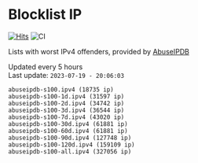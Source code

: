 # Blocklist IP

[![Hits](https://hits.seeyoufarm.com/api/count/incr/badge.svg?url=https%3A%2F%2Fgithub.com%2Fborestad%2Fblocklist-ip%2F&count_bg=%2379C83D&title_bg=%23555555&icon=&icon_color=%23E7E7E7&title=hits&edge_flat=false)](https://hits.seeyoufarm.com)  ![CI](https://img.shields.io/github/workflow/status/borestad/blocklist-ip/CI?style=flat-square)

Lists with worst IPv4 offenders, provided by [AbuseIPDB](https://www.abuseipdb.com/)

<!-- FOOTER-PLACEHOLDER -->
Updated every 5 hours<br>
Last update: `2023-07-19 - 20:06:03`
```
abuseipdb-s100.ipv4 (18735 ip)
abuseipdb-s100-1d.ipv4 (31597 ip)
abuseipdb-s100-2d.ipv4 (34742 ip)
abuseipdb-s100-3d.ipv4 (36544 ip)
abuseipdb-s100-7d.ipv4 (43020 ip)
abuseipdb-s100-30d.ipv4 (61881 ip)
abuseipdb-s100-60d.ipv4 (61881 ip)
abuseipdb-s100-90d.ipv4 (127748 ip)
abuseipdb-s100-120d.ipv4 (159109 ip)
abuseipdb-s100-all.ipv4 (327056 ip)
```
